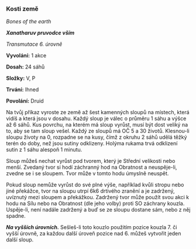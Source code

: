 ### Kosti země

*Bones of the earth*

***Xanatharuv pruvodce vším***

 *Transmutace 6. úrovně* 
 

**Vyvolání:** 1 akce

**Dosah:** 24 sáhů

**Složky:** V, P

**Trvání:** Ihned

**Povolání:** Druid
 
Na tvůj příkaz vyroste ze země až šest kamenných sloupů na místech, která vidíš a která jsou v dosahu. Každý sloup je válec o průměru 1 sáhu a výšce až 6 sáhů. Kus povrchu, na kterém má sloup vyrůst, musí být dost veliký na to, aby se tam sloup vešel. Každý ze sloupů má OČ 5 a 30 životů. Klesnou-li sloupu životy na 0, rozpadne se na kusy, čímž z okruhu 2 sáhů udělá těžký terén do doby, než jsou sutiny odklizeny. Holýma rukama trvá odklizení sutin z 1 sáhu alespoň 1 minutu.

Sloup můžeš nechat vyrůst pod tvorem, který je Střední velikosti nebo menší. Zvedaný tvor si hodí záchranný hod na Obratnost a neuspěje-li, zvedne se i se sloupem. Tvor může v tomto hodu úmyslně neuspět.

Pokud sloup nemůže vyrůst do své plné výše, například kvůli stropu nebo jiné překážce, tvor na sloupu utrpí 6k6 drtivého zranění a je zadržený, uvíznutý mezi sloupem a překážkou. Zadržený tvor může použít svou akci k hodu na Sílu nebo na Obratnost (dle jeho volby) proti SO záchrany kouzla. Uspěje-li, není nadále zadržený a buď se ze sloupu dostane sám, nebo z něj spadne.

***Na vyšších úrovních.*** Sešleš-li toto kouzlo použitím pozice kouzla 7. či vyšší úrovně, za každou další úroveň pozice nad 6. můžeš vytvořit jeden další sloup.